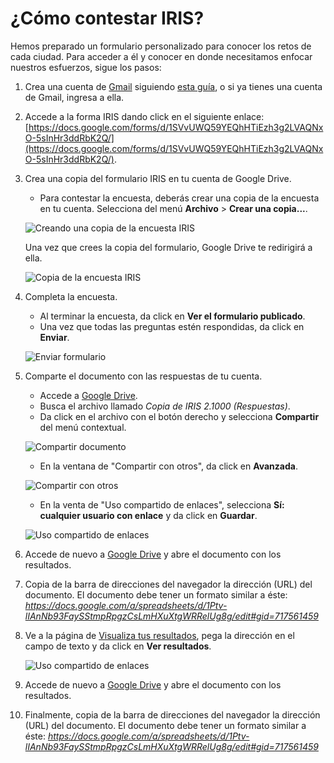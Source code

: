 # ¿Cómo contestar IRIS?

Hemos preparado un formulario personalizado para conocer los retos de cada ciudad. Para acceder a él y conocer en donde necesitamos enfocar nuestros esfuerzos, sigue los pasos:

1. Crea una cuenta de [Gmail](http://www.gmail.com) siguiendo [esta guía](https://accounts.google.com/SignUp?hl=es-419), o si ya tienes una cuenta de Gmail, ingresa a ella.

2. Accede a la forma IRIS dando click en el siguiente enlace: [https://docs.google.com/forms/d/1SVvUWQ59YEQhHTiEzh3g2LVAQNxO-5sInHr3ddRbK2Q/](https://docs.google.com/forms/d/1SVvUWQ59YEQhHTiEzh3g2LVAQNxO-5sInHr3ddRbK2Q/).

3. Crea una copia del formulario IRIS en tu cuenta de Google Drive.
   * Para contestar la encuesta, deberás crear una copia de la encuesta en tu cuenta. Selecciona del menú **Archivo** > **Crear una copia...**.

   ![Creando una copia de la encuesta IRIS](static/images/3a_crear_copia.png)

   Una vez que crees la copia del formulario, Google Drive te redirigirá a ella.

   ![Copia de la encuesta IRIS](static/images/3b_formulario.png)

4. Completa la encuesta.
   * Al terminar la encuesta, da click en **Ver el formulario publicado**.
   * Una vez que todas las preguntas estén respondidas, da click en **Enviar**.

   ![Enviar formulario](static/images/4a_enviar_encuesta.png)

5. Comparte el documento con las respuestas de tu cuenta.
   * Accede a [Google Drive](http://drive.google.com).
   * Busca el archivo llamado *Copia de IRIS 2.1000 (Respuestas)*.
   * Da click en el archivo con el botón derecho y selecciona **Compartir** del menú contextual.

   ![Compartir documento](static/images/5a_compartir_documento.png)

   * En la ventana de "Compartir con otros", da click en **Avanzada**.

   ![Compartir con otros](static/images/5b_compartir_con_otros.png)

   * En la venta de "Uso compartido de enlaces", selecciona **Sí: cualquier usuario con enlace** y da click en **Guardar**.

   ![Uso compartido de enlaces](static/images/5c_uso_compartido.png)

6. Accede de nuevo a [Google Drive](http://drive.google.com) y abre el documento con los resultados.
7. Copia de la barra de direcciones del navegador la dirección (URL) del documento. El documento debe tener un formato similar a éste: *https://docs.google.com/a/spreadsheets/d/1Ptv-lIAnNb93FaySStmpRpgzCsLmHXuXtgWRRelUg8g/edit#gid=717561459*
8. Ve a la página de [Visualiza tus resultados](http://www.mxabierto.org), pega la dirección en el campo de texto y da click en **Ver resultados**.

   ![Uso compartido de enlaces](static/images/5c_uso_compartido.png)

6. Accede de nuevo a [Google Drive](http://drive.google.com) y abre el documento con los resultados.
7. Finalmente, copia de la barra de direcciones del navegador la dirección (URL) del documento. El documento debe tener un formato similar a éste: *https://docs.google.com/a/spreadsheets/d/1Ptv-lIAnNb93FaySStmpRpgzCsLmHXuXtgWRRelUg8g/edit#gid=717561459*

